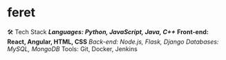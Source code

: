 # feret

🛠️ Tech Stack
***Languages: Python, JavaScript, Java, C++***
__Front-end: React, Angular, HTML, CSS__
_Back-end: Node.js, Flask, Django_
*Databases: MySQL, MongoDB*
Tools: Git, Docker, Jenkins
